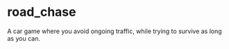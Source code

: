 # road_chase
A car game where you avoid ongoing traffic, while trying to survive as long as you can.
